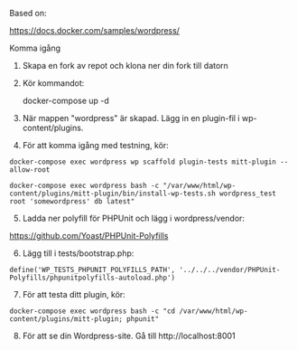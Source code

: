 Based on:

https://docs.docker.com/samples/wordpress/

Komma igång

1. Skapa en fork av repot och klona ner din fork till datorn
2. Kör kommandot:

    docker-compose up -d

3. När mappen "wordpress" är skapad. Lägg in en plugin-fil i wp-content/plugins.
4. För att komma igång med testning, kör:

`docker-compose exec wordpress wp scaffold plugin-tests mitt-plugin --allow-root`

`docker-compose exec wordpress bash -c "/var/www/html/wp-content/plugins/mitt-plugin/bin/install-wp-tests.sh wordpress_test root 'somewordpress' db latest"`

5. Ladda ner polyfill för PHPUnit och lägg i wordpress/vendor:

https://github.com/Yoast/PHPUnit-Polyfills

6. Lägg till i tests/bootstrap.php:

`define('WP_TESTS_PHPUNIT_POLYFILLS_PATH', '../../../vendor/PHPUnit-Polyfills/phpunitpolyfills-autoload.php')`

7. För att testa ditt plugin, kör:

`docker-compose exec wordpress bash -c "cd /var/www/html/wp-content/plugins/mitt-plugin; phpunit"`

8. För att se din Wordpress-site. Gå till http://localhost:8001